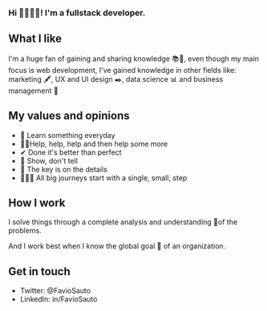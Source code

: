 ### Hi 👋🏻🧑🏻! I'm a fullstack developer. 

## What I like
I'm a huge fan of gaining and sharing knowledge 📚🧠, even though my main focus is web development, I've gained knowledge in other fields like: marketing 🖋, UX and UI design ✒, data science 📊 and business management 💼

## My values and opinions
- 🧾 Learn something everyday
- 🤝🏻Help, help, help and then help some more
- ✔ Done it's better than perfect
- 👀 Show, don't tell
- 🔑 The key is on the details
- 🚶🏻‍♂️ All big journeys start with a single, small, step

## How I work
I solve things through a complete analysis and understanding 🔬of the problems.

And I work best when I know the global goal 🎯 of an organization.

## Get in touch
- Twitter: @FavioSauto
- LinkedIn: in/FavioSauto

